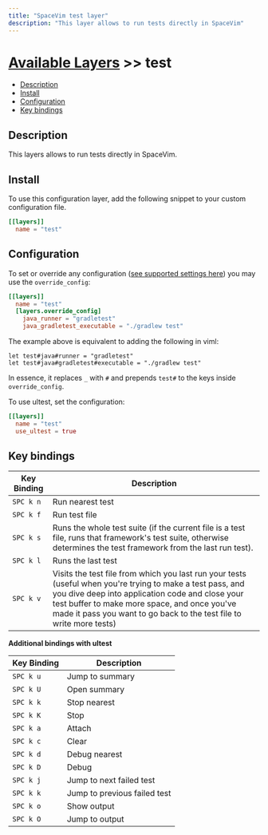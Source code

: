 ```yaml
---
title: "SpaceVim test layer"
description: "This layer allows to run tests directly in SpaceVim"
---
```


# [Available Layers](../) >> test

<!-- vim-markdown-toc GFM -->

- [Description](#description)
- [Install](#install)
- [Configuration](#configuration)
- [Key bindings](#key-bindings)

<!-- vim-markdown-toc -->

## Description

This layers allows to run tests directly in SpaceVim.

## Install

To use this configuration layer, add the following snippet to your custom configuration file.

```toml
[[layers]]
  name = "test"
```

## Configuration

To set or override any configuration ([see supported settings here](https://github.com/janko/vim-test)) you may use the `override_config`:

```toml
[[layers]]
  name = "test"
  [layers.override_config]
    java_runner = "gradletest"
    java_gradletest_executable = "./gradlew test"
```

The example above is equivalent to adding the following in viml:

```viml
let test#java#runner = "gradletest"
let test#java#gradletest#executable = "./gradlew test"
```

In essence, it replaces `_` with `#` and prepends `test#` to the keys inside `override_config`.

To use ultest, set the configuration:

```toml
[[layers]]
  name = "test"
  use_ultest = true
```

## Key bindings

| Key Binding | Description                                                                                                                                                                                                                                                                             |
| ----------- | --------------------------------------------------------------------------------------------------------------------------------------------------------------------------------------------------------------------------------------------------------------------------------------- |
| `SPC k n`   | Run nearest test                                                                                                                                                                                                                                                                        |
| `SPC k f`   | Run test file                                                                                                                                                                                                                                                                           |
| `SPC k s`   | Runs the whole test suite (if the current file is a test file, runs that framework's test suite, otherwise determines the test framework from the last run test).                                                                                                                       |
| `SPC k l`   | Runs the last test                                                                                                                                                                                                                                                                      |
| `SPC k v`   | Visits the test file from which you last run your tests (useful when you're trying to make a test pass, and you dive deep into application code and close your test buffer to make more space, and once you've made it pass you want to go back to the test file to write more tests)   |

**Additional bindings with ultest**

| Key Binding | Description                                                    |
| ----------- | ---------------------------------------------------------------|
| `SPC k u`   | Jump to summary                                                |
| `SPC k U`   | Open summary                                                   |
| `SPC k k`   | Stop nearest                                                   |
| `SPC k K`   | Stop                                                           |
| `SPC k a`   | Attach                                                         |
| `SPC k c`   | Clear                                                          |
| `SPC k d`   | Debug nearest                                                  |
| `SPC k D`   | Debug                                                          |
| `SPC k j`   | Jump to next failed test                                       |
| `SPC k k`   | Jump to previous failed test                                   |
| `SPC k o`   | Show output                                                    |
| `SPC k O`   | Jump to output                                                 |
